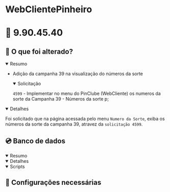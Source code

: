 # WebClientePinheiro

# :file_folder: 9.90.45.40

## :memo: O que foi alterado?

<details open>
<summary>Resumo</summary>

- Adição da campanha 39 na visualização do números da sorte
  
    <details open> <summary>Solicitação</summary>
      
    `4599` - Implementar no menu do PinClube (WebCliente) os numeros da sorte da Campanha 39 - Números da sorte p;
  
    </details>

</details>

<details open>
<summary>Detalhes</summary>

Foi solicitado que na página acessada pelo menu `Numero da Sorte`, exiba os números da sorte da campanha 39, atravez da `solicitação 4599`.

</details>

## :cd: Banco de dados

<details open>
<summary>Resumo</summary>
</details>

<details open>
<summary>Detalhes</summary>
</details>

<details open>
<summary>Scripts</summary>
</details>

## :wrench: Configurações necessárias